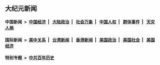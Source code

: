 ## 大纪元新闻

#### 中国新闻 &nbsp;>&nbsp; [中国经济](indexes/ncid283/README.md?10121645) &nbsp;| &nbsp; [大陆政治](indexes/ncid277/README.md?10121645) &nbsp;| &nbsp; [社会万象](indexes/ncid282/README.md?10121645) &nbsp;| &nbsp; [中国人权](indexes/ncid278/README.md?10121645) &nbsp;| &nbsp; [群体事件](indexes/ncid279/README.md?10121645) &nbsp;| &nbsp; [天灾人祸](indexes/ncid280/README.md?10121645)

#### 国际新闻 &nbsp;>&nbsp; [美中关系](indexes/nf1412576/README.md?10121645) &nbsp;| &nbsp; [台湾新闻](indexes/ncid1349361/README.md?10121645) &nbsp;| &nbsp; [香港新闻](indexes/ncid1349362/README.md?10121645) &nbsp;| &nbsp; [美国政治](indexes/ncid1078159/README.md?10121645) &nbsp;| &nbsp; [美国社会](indexes/ncid1078160/README.md?10121645) &nbsp;| &nbsp; [美国经济](indexes/ncid1078158/README.md?10121645)

#### 特别专题 &nbsp;>&nbsp; [中共百年历史](https://github.com/epoch-news/epoch-special/blob/master/README.md?10121645)  
